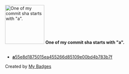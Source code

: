 <img src="https://my-badges.github.io/my-badges/a-commit.png" alt="One of my commit sha starts with &quot;a&quot;." title="One of my commit sha starts with &quot;a&quot;." width="128">
<strong>One of my commit sha starts with &quot;a&quot;.</strong>
<br><br>

- <a href="https://github.com/pphatdev/sidebar/commit/a55e8d1875015ea455266d85109e00bd4b783b7f"><strong>a</strong>55e8d1875015ea455266d85109e00bd4b783b7f</a>


Created by <a href="https://github.com/my-badges/my-badges">My Badges</a>